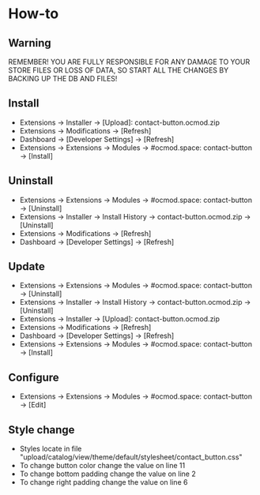 # How-to

## Warning
REMEMBER! YOU ARE FULLY RESPONSIBLE FOR ANY DAMAGE TO YOUR STORE FILES OR LOSS OF DATA, SO START ALL THE CHANGES BY BACKING UP THE DB AND FILES!

## Install
* Extensions → Installer → [Upload]: contact-button.ocmod.zip
* Extensions → Modifications → [Refresh]
* Dashboard → [Developer Settings] → [Refresh]
* Extensions → Extensions → Modules → #ocmod.space: contact-button → [Install]

## Uninstall
* Extensions → Extensions → Modules → #ocmod.space: contact-button → [Uninstall]
* Extensions → Installer → Install History → contact-button.ocmod.zip → [Uninstall]
* Extensions → Modifications → [Refresh]
* Dashboard → [Developer Settings] → [Refresh]

## Update
* Extensions → Extensions → Modules → #ocmod.space: contact-button → [Uninstall]
* Extensions → Installer → Install History → contact-button.ocmod.zip → [Uninstall]
* Extensions → Installer → [Upload]: contact-button.ocmod.zip
* Extensions → Modifications → [Refresh]
* Dashboard → [Developer Settings] → [Refresh]
* Extensions → Extensions → Modules → #ocmod.space: contact-button → [Install]

## Configure
* Extensions → Extensions → Modules → #ocmod.space: contact-button → [Edit]

## Style change
* Styles locate in file "upload/catalog/view/theme/default/stylesheet/contact_button.css"
* To change button color change the value on line 11
* To change bottom padding change the value on line 2
* To change right padding change the value on line 6
